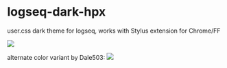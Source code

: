 # logseq-dark-hpx
user.css dark theme for logseq, works with Stylus extension for Chrome/FF

![](https://raw.githubusercontent.com/cannibalox/logseq-dark-hpx/master/Logseq-dark-hpx.png)

alternate color variant by Dale503:
![](https://raw.githubusercontent.com/cannibalox/logseq-dark-hpx/master/Logseq_dark_Le.png)

